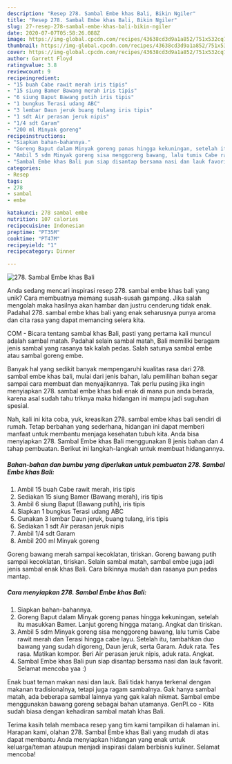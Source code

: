 ```yaml
---
description: "Resep 278. Sambal Embe khas Bali, Bikin Ngiler"
title: "Resep 278. Sambal Embe khas Bali, Bikin Ngiler"
slug: 27-resep-278-sambal-embe-khas-bali-bikin-ngiler
date: 2020-07-07T05:58:26.088Z
image: https://img-global.cpcdn.com/recipes/43638cd3d9a1a852/751x532cq70/278-sambal-embe-khas-bali-foto-resep-utama.jpg
thumbnail: https://img-global.cpcdn.com/recipes/43638cd3d9a1a852/751x532cq70/278-sambal-embe-khas-bali-foto-resep-utama.jpg
cover: https://img-global.cpcdn.com/recipes/43638cd3d9a1a852/751x532cq70/278-sambal-embe-khas-bali-foto-resep-utama.jpg
author: Garrett Floyd
ratingvalue: 3.8
reviewcount: 9
recipeingredient:
- "15 buah Cabe rawit merah iris tipis"
- "15 siung Bamer Bawang merah iris tipis"
- "6 siung Baput Bawang putih iris tipis"
- "1 bungkus Terasi udang ABC"
- "3 lembar Daun jeruk buang tulang iris tipis"
- "1 sdt Air perasan jeruk nipis"
- "1/4 sdt Garam"
- "200 ml Minyak goreng"
recipeinstructions:
- "Siapkan bahan-bahannya."
- "Goreng Baput dalam Minyak goreng panas hingga kekuningan, setelah itu masukkan Bamer. Lanjut goreng hingga matang. Angkat dan tiriskan."
- "Ambil 5 sdm Minyak goreng sisa menggoreng bawang, lalu tumis Cabe rawit merah dan Terasi hingga cabe layu. Setelah itu, tambahkan duo bawang yang sudah digoreng, Daun jeruk, serta Garam. Aduk rata. Tes rasa. Matikan kompor. Beri Air perasan jeruk nipis, aduk rata. Angkat."
- "Sambal Embe khas Bali pun siap disantap bersama nasi dan lauk favorit. Selamat mencoba yaa :)"
categories:
- Resep
tags:
- 278
- sambal
- embe

katakunci: 278 sambal embe 
nutrition: 107 calories
recipecuisine: Indonesian
preptime: "PT35M"
cooktime: "PT47M"
recipeyield: "1"
recipecategory: Dinner

---
```



![278. Sambal Embe khas Bali](https://img-global.cpcdn.com/recipes/43638cd3d9a1a852/751x532cq70/278-sambal-embe-khas-bali-foto-resep-utama.jpg)

Anda sedang mencari inspirasi resep 278. sambal embe khas bali yang unik? Cara membuatnya memang susah-susah gampang. Jika salah mengolah maka hasilnya akan hambar dan justru cenderung tidak enak. Padahal 278. sambal embe khas bali yang enak seharusnya punya aroma dan cita rasa yang dapat memancing selera kita.

COM - Bicara tentang sambal khas Bali, pasti yang pertama kali muncul adalah sambal matah. Padahal selain sambal matah, Bali memiliki beragam jenis sambal yang rasanya tak kalah pedas. Salah satunya sambal embe atau sambal goreng embe.

Banyak hal yang sedikit banyak mempengaruhi kualitas rasa dari 278. sambal embe khas bali, mulai dari jenis bahan, lalu pemilihan bahan segar sampai cara membuat dan menyajikannya. Tak perlu pusing jika ingin menyiapkan 278. sambal embe khas bali enak di mana pun anda berada, karena asal sudah tahu triknya maka hidangan ini mampu jadi suguhan spesial.


Nah, kali ini kita coba, yuk, kreasikan 278. sambal embe khas bali sendiri di rumah. Tetap berbahan yang sederhana, hidangan ini dapat memberi manfaat untuk membantu menjaga kesehatan tubuh kita. Anda bisa menyiapkan 278. Sambal Embe khas Bali menggunakan 8 jenis bahan dan 4 tahap pembuatan. Berikut ini langkah-langkah untuk membuat hidangannya.

<!--inarticleads1-->

##### Bahan-bahan dan bumbu yang diperlukan untuk pembuatan 278. Sambal Embe khas Bali:

1. Ambil 15 buah Cabe rawit merah, iris tipis
1. Sediakan 15 siung Bamer (Bawang merah), iris tipis
1. Ambil 6 siung Baput (Bawang putih), iris tipis
1. Siapkan 1 bungkus Terasi udang ABC
1. Gunakan 3 lembar Daun jeruk, buang tulang, iris tipis
1. Sediakan 1 sdt Air perasan jeruk nipis
1. Ambil 1/4 sdt Garam
1. Ambil 200 ml Minyak goreng


Goreng bawang merah sampai kecoklatan, tiriskan. Goreng bawang putih sampai kecoklatan, tiriskan. Selain sambal matah, sambal embe juga jadi jenis sambal enak khas Bali. Cara bikinnya mudah dan rasanya pun pedas mantap. 

<!--inarticleads2-->

##### Cara menyiapkan 278. Sambal Embe khas Bali:

1. Siapkan bahan-bahannya.
1. Goreng Baput dalam Minyak goreng panas hingga kekuningan, setelah itu masukkan Bamer. Lanjut goreng hingga matang. Angkat dan tiriskan.
1. Ambil 5 sdm Minyak goreng sisa menggoreng bawang, lalu tumis Cabe rawit merah dan Terasi hingga cabe layu. Setelah itu, tambahkan duo bawang yang sudah digoreng, Daun jeruk, serta Garam. Aduk rata. Tes rasa. Matikan kompor. Beri Air perasan jeruk nipis, aduk rata. Angkat.
1. Sambal Embe khas Bali pun siap disantap bersama nasi dan lauk favorit. Selamat mencoba yaa :)


Enak buat teman makan nasi dan lauk. Bali tidak hanya terkenal dengan makanan tradisionalnya, tetapi juga ragam sambalnya. Gak hanya sambal matah, ada beberapa sambal lainnya yang gak kalah nikmat. Sambal embe menggunakan bawang goreng sebagai bahan utamanya. GenPI.co - Kita sudah biasa dengan kehadiran sambal matah khas Bali. 

Terima kasih telah membaca resep yang tim kami tampilkan di halaman ini. Harapan kami, olahan 278. Sambal Embe khas Bali yang mudah di atas dapat membantu Anda menyiapkan hidangan yang enak untuk keluarga/teman ataupun menjadi inspirasi dalam berbisnis kuliner. Selamat mencoba!

